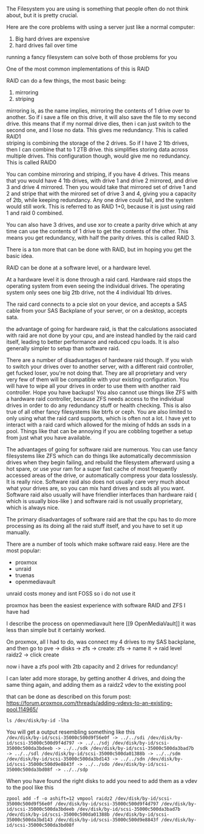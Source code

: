 The Filesystem you are using is something that people often do not think about, but it is pretty crucial.

Here are the core problems with using a server just like a normal computer:
1. Big hard drives are expensive
2. hard drives fail over time

running a fancy filesystem can solve both of those problems for you

One of the most common implementations of this is RAID 

RAID can do a few things, the most basic being:
1. mirroring
2. striping

mirroring is, as the name implies, mirroring the contents of 1 drive over to another. So if i save a file on this drive, it will also save the file to my second drive. this means that if my normal drive dies, then i can just switch to the second one, and I lose no data. This gives me redundancy. This is called RAID1
\
striping is combining the storage of the 2 drives. So if I have 2 1tb drives, then I can combine that to 1 2TB drive. this simplifies storing data across multiple drives. This configuration though, would give me no redundancy. This is called RAID0

You can combine mirroring and striping, if you have 4 drives. This means that you would have 4 1tb drives, with drive 1 and drive 2 mirrored, and drive 3 and drive 4 mirrored. Then you would take that mirrored set of drive 1 and 2 and stripe that with the mirored set of drive 3 and 4, giving you a capacity of 2tb, while keeping redundancy. Any one drive could fail, and the system would still work. This is referred to as RAID 1+0, because it is just using raid 1 and raid 0 combined. 

You can also have 3 drives, and use xor to create a parity drive which at any time can use the contents of 1 drive to get the contents of the other. This means you get redundancy, with half the parity drives. this is called RAID 3. 

There is a ton more that can be done with RAID, but im hoping you get the basic idea. 

RAID can be done at a software level, or a hardware level. 

At a hardware level it is done through a raid card. Hardware raid stops the operating system from even seeing the individual drives. The operating system only sees one big 2tb drive, not the 4 individual 1tb drives. 

The raid card connects to a pcie slot on your device, and accepts a SAS cable from your SAS Backplane of your server, or on a desktop, accepts sata.

the advantage of going for hardware raid, is that the calculations associated with raid are not done by your cpu, and are instead handled by the raid card itself, leading to better performance and reduced cpu loads. It is also generally simpler to setup than software raid.

There are a number of disadvantages of hardware raid though. If you wish to switch your drives over to another server, with a different raid controller, get fucked loser, you're not doing that. They are all proprietary and very very few of them will be compatible with your existing configuration. You will have to wipe all your drives in order to use them with another raid controller. Hope you have backups! You also cannot use things like ZFS with a hardware raid controller, because ZFS needs access to the individual drives in order to do any redundancy stuff or health checking.  This is also true of all other fancy filesystems like btrfs or ceph. You are also limited to only using what the raid card supports, which is often not a lot. I have yet to interact with a raid card which allowed for the mixing of hdds an ssds in a pool. Things like that can be annoying if you are cobbling together a setup from just what you have available.

The advantages of going for software raid are numerous. You can use fancy filesystems like ZFS which can do things like automatically decommission drives when they begin failing, and rebuild the filesystem afterward using a hot spare, or use your ram for a super fast cache of most frequently accessed areas of the drive, or automatically compress your data losslessly. It is really nice. Software raid also does not usually care very much about what your drives are, so you can mix hard drives and ssds all you want. Software raid also usually will have friendlier interfaces than hardware raid ( which is usually bios-like ) and software raid is not usually proprietary, which is always nice. 

The primary disadvantages of software raid are that the cpu has to do more processing as its doing all the raid stuff itself, and you have to set it up manually.

There are a number of tools which make software raid easy. Here are the most popular:
* proxmox
* unraid
* truenas
* openmediavault

unraid costs money and isnt FOSS so i do not use it 

proxmox has been the easiest experience with software RAID and ZFS I have had 

I describe the process on openmediavault here [[9 OpenMediaVault]] it was less than simple but it certainly worked. 

On proxmox, all I had to do, was connect my 4 drives to my SAS backplane, and then go to pve -> disks -> zfs -> create: zfs -> name it -> raid level raidz2 -> click create 

now i have a zfs pool with 2tb capacity and 2 drives for redundancy!

I can later add more storage, by getting another 4 drives, and doing the same thing again, and adding them as a raidz2 vdev to the existing pool

that can be done as described on this forum post: https://forum.proxmox.com/threads/adding-vdevs-to-an-existing-pool.114965/

  
`ls /dev/disk/by-id -lha`  
  
You will get a output resembling something like this  
`/dev/disk/by-id/scsi-35000c500d9f56e0f -> ../../sdi /dev/disk/by-id/scsi-35000c500d9f4d797 -> ../../sdj /dev/disk/by-id/scsi-35000c500da3bdeeb -> ../../sdk /dev/disk/by-id/scsi-35000c500da3bad7b -> ../../sdl /dev/disk/by-id/scsi-35000c500da01388b -> ../../sdm /dev/disk/by-id/scsi-35000c500da3bd143 -> ../../sdn /dev/disk/by-id/scsi-35000c500d9e8843f -> ../../sdo /dev/disk/by-id/scsi-35000c500da3bd08f -> ../../sdp`  
  
When you have found the right disks to add you need to add them as a vdev to the pool like this  
  
`zpool add -f -o ashift=12 vmpool raidz2 /dev/disk/by-id/scsi-35000c500d9f56e0f /dev/disk/by-id/scsi-35000c500d9f4d797 /dev/disk/by-id/scsi-35000c500da3bdeeb /dev/disk/by-id/scsi-35000c500da3bad7b /dev/disk/by-id/scsi-35000c500da01388b /dev/disk/by-id/scsi-35000c500da3bd143 /dev/disk/by-id/scsi-35000c500d9e8843f /dev/disk/by-id/scsi-35000c500da3bd08f`
